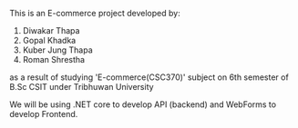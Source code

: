 This is an E-commerce project developed by:

1. Diwakar Thapa
2. Gopal Khadka
3. Kuber Jung Thapa
4. Roman Shrestha

as a result of studying 'E-commerce(CSC370)' subject on 6th semester of B.Sc CSIT under Tribhuwan University

We will be using .NET core to develop API (backend) and WebForms to develop Frontend.